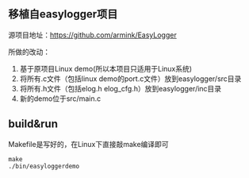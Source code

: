 ## 移植自easylogger项目
源项目地址：https://github.com/armink/EasyLogger

所做的改动：
1. 基于原项目Linux demo(所以本项目只适用于Linux系统)
2. 将所有.c文件（包括linux demo的port.c文件）放到easylogger/src目录
3. 将所有.h文件（包括elog.h elog_cfg.h）放到easylogger/inc目录
4. 新的demo位于src/main.c

## build&run
Makefile是写好的，在Linux下直接敲make编译即可
```
make
./bin/easyloggerdemo
```

